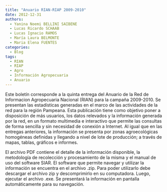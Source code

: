 ```yaml
---
title: "Anuario RIAN-RIAP 2009-2010"
date: 2012-12-31
authors: 
  - Yanina Noemi BELLINI SAIBENE
  - Lucas Ricardo SCHAAB
  - Lucas Ignacio RAMOS
  - María Laura BELMONTE
  - Maria Elena FUENTES
categories:
  - Blog
tags:
  - RIAN
  - RIAP
  - Agro
  - Información Agropecuaria
  - Anuario
---
```


Este boletín corresponde a la quinta entrega del Anuario de la Red de Informacion Agropecuaria Nacional (RIAN) para la campaña 2009-2010. Se presentan las estadísticas generadas en el marco de las actividades de la red para la región Pampeana. Esta publicación tiene como objetivo poner a disposición de más usuarios, los datos relevados y la información generada por la red, en un formato multimedia e interactivo que permite las consultas de forma sencilla y sin necesidad de conexión a Internet. Al igual que en las entregas anteriores, la información se presenta por zonas agroecológicas homogéneas definidas y llegando a nivel de lote de producción; a través de mapas, tablas, gráficos e informes.

El archivo PDF contiene el detalle de la información disponible, la metodología de recolección y procesamiento de la misma y el manual de uso del software SIAR. El software que permite navegar y utilizar la información se encuentra en el archivo .zip. Para poder utilizarlo debe descargar el archivo zip y descomprimirlo en su computadora. Luego, ejecutar el archivo .exe. Se presentará la información en pantalla automáticamente para su navegación.
